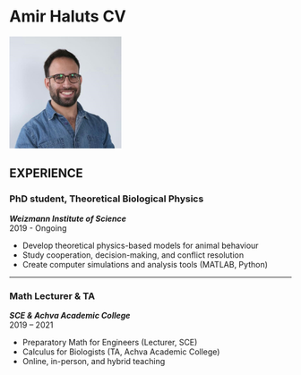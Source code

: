 # Amir Haluts CV

<img src="my_picture.jpg" alt="my_picture" width="200"/>

## **EXPERIENCE**  
### PhD student, Theoretical Biological Physics    
***Weizmann Institute of Science***  
2019 - Ongoing  
- Develop theoretical physics-based models for animal behaviour
- Study cooperation, decision-making, and conflict resolution
- Create computer simulations and analysis tools (MATLAB, Python)
___
### Math Lecturer & TA  
***SCE & Achva Academic College***  
2019 – 2021  
- Preparatory Math for Engineers (Lecturer, SCE)
- Calculus for Biologists (TA, Achva Academic College)
- Online, in-person, and hybrid teaching
